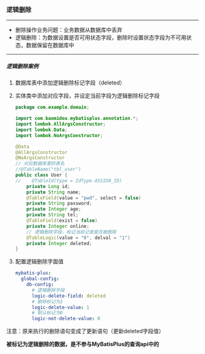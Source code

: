 ### 逻辑删除

---------------

- 删除操作业务问题：业务数据从数据库中丢弃
- 逻辑删除：为数据设置是否可用状态字段，删除时设置状态字段为不可用状态，数据保留在数据库中

--------------------

##### 逻辑删除案例

1. 数据库表中添加逻辑删除标记字段（deleted）

2. 实体类中添加对应字段，并设定当前字段为逻辑删除标记字段

   ```java
   package com.example.domain;
   
   import com.baomidou.mybatisplus.annotation.*;
   import lombok.AllArgsConstructor;
   import lombok.Data;
   import lombok.NoArgsConstructor;
   
   @Data
   @AllArgsConstructor
   @NoArgsConstructor
   // 对应数据库里的表名
   //@TableName("tbl_user")
   public class User {
   //    @TableId(type = IdType.ASSIGN_ID)
       private Long id;
       private String name;
       @TableField(value = "pwd", select = false)
       private String password;
       private Integer age;
       private String tel;
       @TableField(exist = false)
       private Integer online;
       // 逻辑删除字段，标记当前记录是否被删除
       @TableLogic(value = "0", delval = "1")
       private Integer deleted;
   }
   ```

3. 配置逻辑删除字面值

   ```yaml
   mybatis-plus:
     global-config:
       db-config:
         # 逻辑删除字段
         logic-delete-field: deleted
         # 删除标记为1
         logic-delete-value: 1
         # 默认标记为0
         logic-not-delete-value: 0
   ```

注意：原来执行的删除语句变成了更新语句（更新deleted字段值）

**被标记为逻辑删除的数据，是不参与MyBatisPlus的查询api中的**